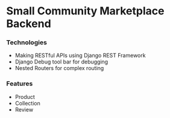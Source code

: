 # Small Community Marketplace Backend

### Technologies

* Making RESTful APIs using Django REST Framework
* Django Debug tool bar for debugging
* Nested Routers for complex routing

### Features
* Product
* Collection
* Review
